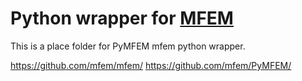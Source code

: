 # Python wrapper for [MFEM](https://mfem.org/)

This is a place folder for PyMFEM mfem python wrapper.

https://github.com/mfem/mfem/
https://github.com/mfem/PyMFEM/

